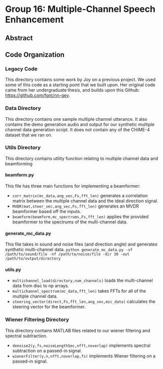 
# Group 16: Multiple-Channel Speech Enhancement

## Abstract

## Code Organization
### Legacy Code
This directory contains some work by Joy on a previous project. We used some of this code as a starting point that we built upon. Her original code came from her undergraduate thesis, and builds upon this Github: https://github.com/fgnt/nn-gev.

### Data Directory
This directory contains one sample multiple channel utterance. It also contains the demo generation audio and output for our synthetic multiple channel data generation script. It does not contain any of the CHiME-4 dataset that we ran on.

### Utils Directory
This directory contains utility function relating to multiple channel data and beamforming

#### beamform.py
This file has three main functions for implementing a beamformer:
* `corr_matrix(mc_data,ang_vec,Fs,fft_len)` generates a correlation matrix between the multiple channel data and the ideal direction signal.
* `MVDR(mat,steer_vec,ang_vec,Fs,fft_len)` generates an MVDR beamformer based off the inputs.
* `beamform(beamform,mc_spectrums,Fs,fft_len)` applies the provided beamformer to the spectrums of the multi-channel data.

#### generate_mc_data.py
This file takes in sound and noise files (and direction angle) and generates synthetic multi-channel data.
`python generate_mc_data.py -sf /path/to/sound/file -nf /path/to/noise/file -dir 30 -out /path/to/output/directory`

#### utils.py
* `multichannel_load(directory,num_channels)` loads the multi-channel data from disc to np arrays.
* `multichannel_spectrum(mc_data,fft_len)` takes FFTs for all of the multiple channel data.
* `steering_vector(direct,Fs,fft_len,ang_vec,mic_data)` calculates the steering vector for the beamformer.

### Wiener Filtering Directory
This directory contains MATLAB files related to our wiener filtering and spectral subtraction.
* `denoise2(y,fs,noiseLengthSec,nfft,noverlap)` implements spectral subtraction on a passed-in signal.
* `wienerFilter(y,n,nfft,noverlap,fs)` implements Wiener filtering on a passed-in signal.
